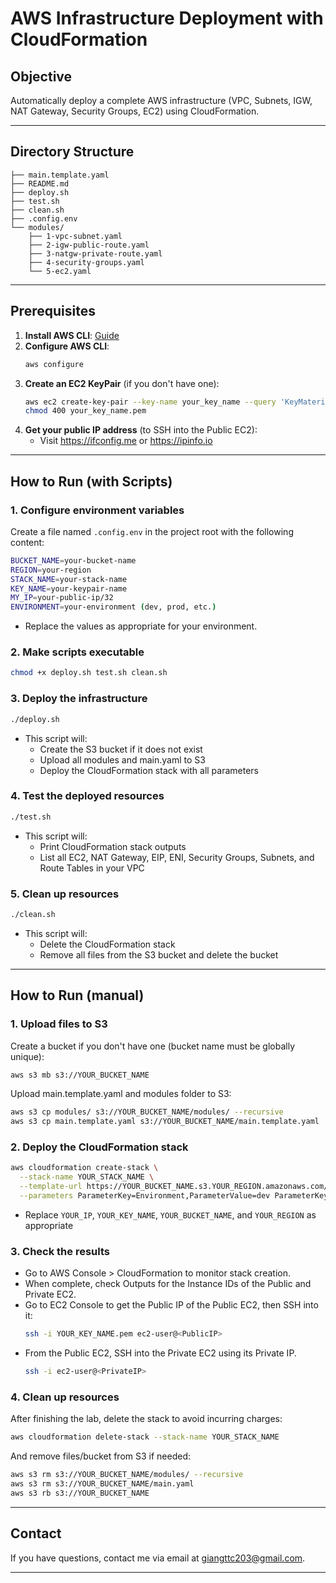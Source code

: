 # AWS Infrastructure Deployment with CloudFormation

## Objective
Automatically deploy a complete AWS infrastructure (VPC, Subnets, IGW, NAT Gateway, Security Groups, EC2) using CloudFormation.

---

## Directory Structure
```
├── main.template.yaml
├── README.md
├── deploy.sh
├── test.sh
├── clean.sh
├── .config.env
└── modules/
    ├── 1-vpc-subnet.yaml
    ├── 2-igw-public-route.yaml
    ├── 3-natgw-private-route.yaml
    ├── 4-security-groups.yaml
    └── 5-ec2.yaml
```

---

## Prerequisites
1. **Install AWS CLI**: [Guide](https://docs.aws.amazon.com/cli/latest/userguide/getting-started-install.html)
2. **Configure AWS CLI**:
   ```bash
   aws configure
   ```
3. **Create an EC2 KeyPair** (if you don't have one):
   ```bash
   aws ec2 create-key-pair --key-name your_key_name --query 'KeyMaterial' --output text > your_key_name.pem
   chmod 400 your_key_name.pem
   ```
4. **Get your public IP address** (to SSH into the Public EC2):
   - Visit https://ifconfig.me or https://ipinfo.io

---

## How to Run (with Scripts)

### **1. Configure environment variables**
Create a file named `.config.env` in the project root with the following content:
```bash
BUCKET_NAME=your-bucket-name
REGION=your-region
STACK_NAME=your-stack-name
KEY_NAME=your-keypair-name
MY_IP=your-public-ip/32
ENVIRONMENT=your-environment (dev, prod, etc.)
```
- Replace the values as appropriate for your environment.

### **2. Make scripts executable**
```bash
chmod +x deploy.sh test.sh clean.sh
```

### **3. Deploy the infrastructure**
```bash
./deploy.sh
```
- This script will:
  - Create the S3 bucket if it does not exist
  - Upload all modules and main.yaml to S3
  - Deploy the CloudFormation stack with all parameters

### **4. Test the deployed resources**
```bash
./test.sh
```
- This script will:
  - Print CloudFormation stack outputs
  - List all EC2, NAT Gateway, EIP, ENI, Security Groups, Subnets, and Route Tables in your VPC

### **5. Clean up resources**
```bash
./clean.sh
```
- This script will:
  - Delete the CloudFormation stack
  - Remove all files from the S3 bucket and delete the bucket

---

## How to Run (manual)

### **1. Upload files to S3**
Create a bucket if you don't have one (bucket name must be globally unique):
```bash
aws s3 mb s3://YOUR_BUCKET_NAME
```
Upload main.template.yaml and modules folder to S3:
```bash
aws s3 cp modules/ s3://YOUR_BUCKET_NAME/modules/ --recursive
aws s3 cp main.template.yaml s3://YOUR_BUCKET_NAME/main.template.yaml
```

### **2. Deploy the CloudFormation stack**
```bash
aws cloudformation create-stack \
  --stack-name YOUR_STACK_NAME \
  --template-url https://YOUR_BUCKET_NAME.s3.YOUR_REGION.amazonaws.com/main.yaml \
  --parameters ParameterKey=Environment,ParameterValue=dev ParameterKey=MyIp,ParameterValue=YOUR_IP/32 ParameterKey=KeyName,ParameterValue=YOUR_KEY_NAME ParameterKey=BucketName,ParameterValue=YOUR_BUCKET_NAME ParameterKey=Region,ParameterValue=YOUR_REGION
```
- Replace `YOUR_IP`, `YOUR_KEY_NAME`, `YOUR_BUCKET_NAME`, and `YOUR_REGION` as appropriate

### **3. Check the results**
- Go to AWS Console > CloudFormation to monitor stack creation.
- When complete, check Outputs for the Instance IDs of the Public and Private EC2.
- Go to EC2 Console to get the Public IP of the Public EC2, then SSH into it:
  ```bash
  ssh -i YOUR_KEY_NAME.pem ec2-user@<PublicIP>
  ```
- From the Public EC2, SSH into the Private EC2 using its Private IP.
    ```bash
    ssh -i ec2-user@<PrivateIP>
    ```
### **4. Clean up resources**
After finishing the lab, delete the stack to avoid incurring charges:
```bash
aws cloudformation delete-stack --stack-name YOUR_STACK_NAME
```
And remove files/bucket from S3 if needed:
```bash
aws s3 rm s3://YOUR_BUCKET_NAME/modules/ --recursive
aws s3 rm s3://YOUR_BUCKET_NAME/main.yaml
aws s3 rb s3://YOUR_BUCKET_NAME
```
---

## Contact
If you have questions, contact me via email at giangttc203@gmail.com.

---
